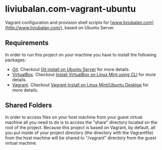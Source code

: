 # liviubalan.com-vagrant-ubuntu
Vagrant configuration and provision shell scripts for [www.liviubalan.com](http://www.liviubalan.com/), based on
Ubuntu Server.

## Requirements
In order to run this project on your machine you have to install the following packages:
* [Git](https://git-scm.com/). Checkout
[Git install on Ubuntu Server](http://www.liviubalan.com/git-install-on-ubuntu-server) for more details.
* [VirtualBox](https://www.virtualbox.org/). Checkout
[Install VirtualBox on Linux Mint using CLI](http://www.liviubalan.com/install-virtualbox-on-linux-mint-using-cli)
for more details.
* [Vagrant](https://www.vagrantup.com/). Checkout
[Vagrant Install on Linux Mint/Ubuntu Desktop](http://www.liviubalan.com/vagrant-install-on-linux-mintubuntu-desktop)
for more details.

## Shared Folders
In order to access files on your host machine from your guest virtual machine all you need to do is to access the
"share" directory located on the root of the project. Because this project is based on Vagrant, by default, all you
put inside of your project directory (the directory with the Vagrantfile) from the host machine will be shared to
"/vagrant" directory from the guest virtual machine.
